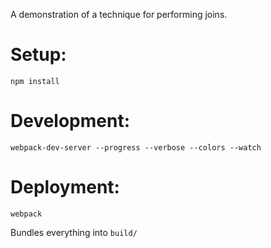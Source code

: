 A demonstration of a technique for performing joins.

Setup:
======
    npm install

Development:
============
    webpack-dev-server --progress --verbose --colors --watch

Deployment:
===========
    webpack
Bundles everything into `build/`
